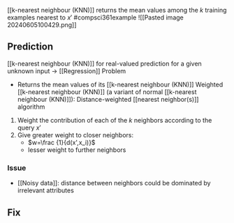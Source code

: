 [[k-nearest neighbour (KNN)]] returns the mean values among the $k$ training examples nearest to $x'$
#compsci361example ![[Pasted image 20240605100429.png]]
## Prediction
[[k-nearest neighbour (KNN)]] for real-valued prediction for a given unknown input $\rightarrow$ [[Regression]] Problem
- Returns the mean values of its [[k-nearest neighbour (KNN)]]
Weighted [[k-nearest neighbour (KNN)]] (a variant of normal [[k-nearest neighbour (KNN)]]): Distance-weighted [[nearest neighbor(s)]] algorithm
1. Weight the contribution of each of the $k$ neighbors according to the query $x'$
2. Give greater weight to closer neighbors:
	- $w=\frac {1}{d(x',x_i)}$
	- lesser weight to further neighbors
### Issue
- [[Noisy data]]: distance between neighbors could be dominated by irrelevant attributes
## Fix